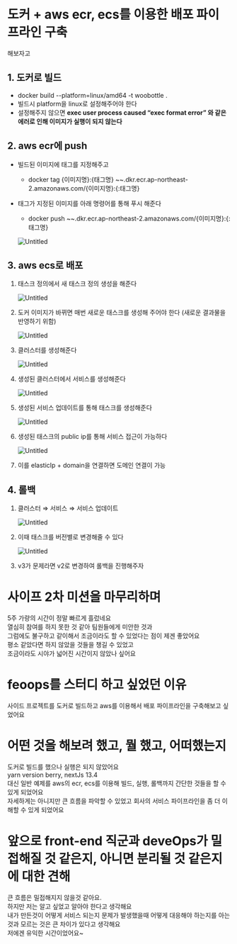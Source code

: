 # 도커 + aws ecr, ecs를 이용한 배포 파이프라인 구축

해보자고

## 1. 도커로 빌드

- docker build --platform=linux/amd64 -t woobottle .
- 빌드시 platform을 linux로 설정해주어야 한다
- 설정해주지 않으면 **exec user process caused “exec format error” 와 같은 에러로 인해 이미지가 실행이 되지 않는다**

## 2. aws ecr에 push

- 빌드된 이미지에 태그를 지정해주고
  - docker tag {이미지명}:{태그명} ~~.dkr.ecr.ap-northeast-2.amazonaws.com/{이미지명}:{:태그명}
- 태그가 지정된 이미지를 아래 명령어를 통해 푸시 해준다

  - docker push ~~.dkr.ecr.ap-northeast-2.amazonaws.com/{이미지명}:{:태그명}

  ![Untitled](https://github.com/sipe-team/2-2_feOops/assets/50283326/420f262a-9233-46f8-b3ff-baa682dd390b)

## 3. aws ecs로 배포

1. 태스크 정의에서 새 태스크 정의 생성을 해준다

   ![Untitled](https://github.com/sipe-team/2-2_feOops/assets/50283326/bd766a88-fc52-4842-8fc2-70230168a8b3)

2. 도커 이미지가 바뀌면 매번 새로운 태스크를 생성해 주어야 한다 (새로운 결과물을 반영하기 위함)

   ![Untitled](https://github.com/sipe-team/2-2_feOops/assets/50283326/e742301c-ead1-4e9e-921f-0ee1719778c4)

3. 클러스터를 생성해준다

   ![Untitled](https://github.com/sipe-team/2-2_feOops/assets/50283326/ae606f74-d13f-4d9e-a60d-428a418bbddd)

4. 생성된 클러스터에서 서비스를 생성해준다

   ![Untitled](https://github.com/sipe-team/2-2_feOops/assets/50283326/46cc85eb-4490-44c0-a8a2-e13c89efa68f)

5. 생성된 서비스 업데이트를 통해 태스크를 생성해준다

   ![Untitled](https://github.com/sipe-team/2-2_feOops/assets/50283326/daa9eb83-96b1-421c-bde1-0bfa6fd740e1)

6. 생성된 태스크의 public ip를 통해 서비스 접근이 가능하다

   ![Untitled](https://github.com/sipe-team/2-2_feOops/assets/50283326/9c761f44-ab22-415d-94a5-e45d930072de)

7. 이를 elasticIp + domain을 연결하면 도메인 연결이 가능

## 4. 롤백

1. 클러스터 ⇒ 서비스 ⇒ 서비스 업데이트

   ![Untitled](https://github.com/sipe-team/2-2_feOops/assets/50283326/bf4b60c1-9844-46a9-8b0d-941f9f431162)

2. 이때 태스크를 버전별로 변경해줄 수 있다

   ![Untitled](https://github.com/sipe-team/2-2_feOops/assets/50283326/a5449ff2-9024-41d6-9563-4dd7c6e33bf7)

3. v3가 문제라면 v2로 변경하여 롤백을 진행해주자

# 사이프 2차 미션을 마무리하며

5주 가량의 시간이 정말 빠르게 흘렀네요  
열심히 참여를 하지 못한 것 같아 팀원들에게 미안한 것과  
그럼에도 불구하고 같이해서 조금이라도 할 수 있었다는 점이 제겐 좋았어요  
평소 같았다면 하지 않았을 것들을 챙길 수 있었고  
조금이라도 시야가 넓어진 시간이지 않았나 싶어요

# feoops를 스터디 하고 싶었던 이유

사이드 프로젝트를 도커로 빌드하고 aws를 이용해서 배포 파이프라인을 구축해보고 싶었어요

# 어떤 것을 해보려 했고, 뭘 했고, 어떠했는지

도커로 빌드를 했으나 실행은 되지 않았어요  
yarn version berry, nextJs 13.4  
대신 일반 예제를 aws의 ecr, ecs를 이용해 빌드, 실행, 롤백까지 간단한 것들을 할 수 있게 되었어요  
자세하게는 아니지만 큰 흐름을 파악할 수 있었고 회사의 서비스 파이프라인을 좀 더 이해할 수 있게 되었어요

# 앞으로 front-end 직군과 deveOps가 밀접해질 것 같은지, 아니면 분리될 것 같은지에 대한 견해

큰 흐름은 밀접해지지 않을것 같아요.  
하지만 저는 알고 싶었고 알아야 한다고 생각해요  
내가 만든것이 어떻게 서비스 되는지 문제가 발생했을때 어떻게 대응해야 하는지를 아는것과 모르는 것은 큰 차이가 있다고 생각해요  
저에겐 유익한 시간이었어요~
